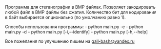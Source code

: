 Программа для стеганографии в BMP файлах.
Позволяет закодировать любой файл в BMP файлы без сжатия. Количество бит для кодирования в байт выбирается опционально (по умолчанию равно 1).

Способы использования программы:
    - python main.py -e <bmp file path> <file to encode path> <out file path>
    - python main.py -d <file to decode path> <out file path>
    - python main.py [-i,--identify] <path to file to identify>
    - python main.py [-h,--help]

Все пожелания по улучшению пишем на gall-bash@yandex.ru